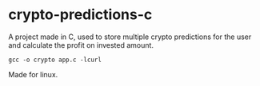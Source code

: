 # crypto-predictions-c
A project made in C, used to store multiple crypto predictions for the user and calculate the profit on invested amount.
````
gcc -o crypto app.c -lcurl
````
Made for linux.
